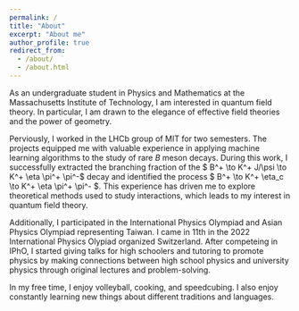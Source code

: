 ```yaml
---
permalink: /
title: "About"
excerpt: "About me"
author_profile: true
redirect_from: 
  - /about/
  - /about.html
---
```


As an undergraduate student in Physics and Mathematics at the Massachusetts Institute of Technology, I am interested in quantum field theory. In particular, I am drawn to the elegance of effective field theories and the power of geometry.

Perviously, I worked in the LHCb group of MIT for two semesters. The projects equipped me with valuable experience in applying machine learning algorithms to the study of rare $B$ meson decays. During this work, I successfully extracted the branching fraction of the $ B^+ \to K^+ J/\psi \to K^+ \eta \pi^+ \pi^-$ decay and identified the process $ B^+ \to K^+ \eta_c \to K^+ \eta \pi^+ \pi^- $. This experience has driven me to explore theoretical methods used to study interactions, which leads to my interest in quantum field theory.

Additionally, I participated in the International Physics Olympiad and Asian Physics Olympiad representing Taiwan. I came in 11th in the 2022 International Physics Olypiad organized Switzerland. After competeing in IPhO, I started giving talks for high schoolers and tutoring to promote physics by making connections between high school physics and university physics through original lectures and problem-solving. 

In my free time, I enjoy volleyball, cooking, and speedcubing. I also enjoy constantly learning new things about different traditions and languages.

